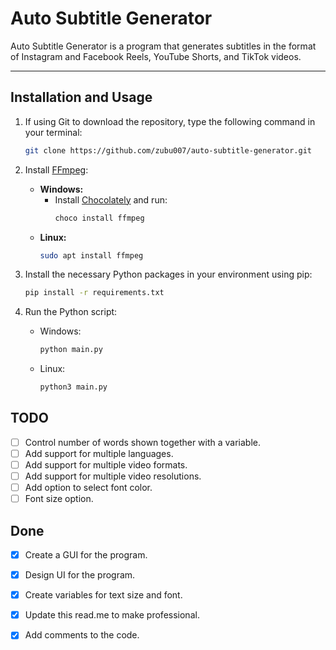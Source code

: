 # Auto Subtitle Generator

Auto Subtitle Generator is a program that generates subtitles in the format of Instagram and Facebook Reels, YouTube Shorts, and TikTok videos.

---

## Installation and Usage

1. If using Git to download the repository, type the following command in your terminal:
   ```bash
   git clone https://github.com/zubu007/auto-subtitle-generator.git
   ```

2. Install [FFmpeg](https://ffmpeg.org):
   - **Windows:**
     - Install [Chocolately](https://chocolatey.org/install) and run:
       ```bash
       choco install ffmpeg
       ```
   - **Linux:**
     ```bash
     sudo apt install ffmpeg
     ```
       
3. Install the necessary Python packages in your environment using pip:
   ```bash
   pip install -r requirements.txt
   ```
   
4. Run the Python script:
   - Windows:
     ```bash
     python main.py
     ```
   - Linux:
     ```bash
     python3 main.py
     ```

## TODO
- [ ] Control number of words shown together with a variable.
- [ ] Add support for multiple languages.
- [ ] Add support for multiple video formats.
- [ ] Add support for multiple video resolutions.
- [ ] Add option to select font color.
- [ ] Font size option.

## Done
- [x] Create a GUI for the program.
- [x] Design UI for the program.
- [x] Create variables for text size and font.
- [x] Update this read.me to make professional.
- [x] Add comments to the code.


